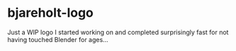 bjareholt-logo
================

Just a WIP logo I started working on and completed surprisingly fast for not having touched Blender for ages...
